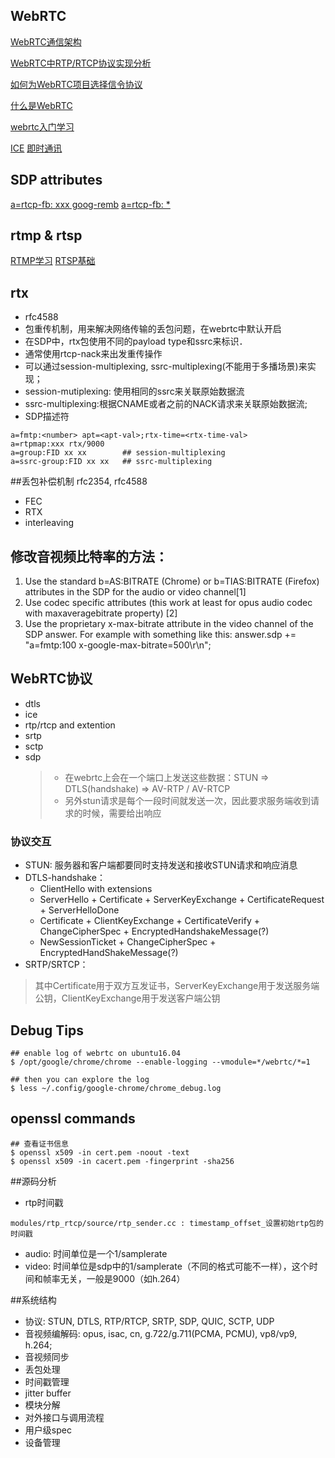 ## WebRTC

[WebRTC通信架构](https://www.2cto.com/kf/201701/587483.html)

[WebRTC中RTP/RTCP协议实现分析](http://www.jianshu.com/p/c84be6f3ddf3)

[如何为WebRTC项目选择信令协议](http://blog.csdn.net/fireroll/article/details/50782095)

[什么是WebRTC](https://segmentfault.com/a/1190000000436544)

[webrtc入门学习](http://www.cnblogs.com/happykoukou/p/5708095.html)

[ICE](https://zhuanlan.zhihu.com/p/25087606)
[即时通讯](http://www.52im.net/thread-590-1-1.html)

## SDP attributes

[a=rtcp-fb: xxx goog-remb](https://tools.ietf.org/pdf/draft-alvestrand-rmcat-remb-03.pdf)
[a=rtcp-fb: *](https://tools.ietf.org/pdf/rfc4585.pdf)

## rtmp & rtsp
[RTMP学习](http://mingyangshang.github.io/2016/03/06/RTMP%E5%8D%8F%E8%AE%AE/)
[RTSP基础](http://blog.csdn.net/ygm_linux/article/details/49977821)


## rtx
- rfc4588
- 包重传机制，用来解决网络传输的丢包问题，在webrtc中默认开启
- 在SDP中，rtx包使用不同的payload type和ssrc来标识．
- 通常使用rtcp-nack来出发重传操作
- 可以通过session-multiplexing, ssrc-multiplexing(不能用于多播场景)来实现；
- session-mutiplexing: 使用相同的ssrc来关联原始数据流
- ssrc-multiplexing:根据CNAME或者之前的NACK请求来关联原始数据流;
- SDP描述符

```
a=fmtp:<number> apt=<apt-val>;rtx-time=<rtx-time-val>
a=rtpmap:xxx rtx/9000
a=group:FID xx xx        ## session-multiplexing
a=ssrc-group:FID xx xx   ## ssrc-multiplexing
```

##丢包补偿机制
rfc2354, rfc4588
- FEC
- RTX
- interleaving

## 修改音视频比特率的方法：
1. Use the standard b=AS:BITRATE (Chrome) or b=TIAS:BITRATE (Firefox) attributes in the SDP for the audio or video channel[1]
2. Use codec specific attributes (this work at least for opus audio codec with maxaveragebitrate property) [2]
3. Use the proprietary x-max-bitrate attribute in the video channel of the SDP answer.  For example with something like this:
answer.sdp += "a=fmtp:100 x-google-max-bitrate=500\r\n";


## WebRTC协议
- dtls
- ice
- rtp/rtcp and extention
- srtp
- sctp
- sdp
	> - 在webrtc上会在一个端口上发送这些数据：STUN => DTLS(handshake) => AV-RTP / AV-RTCP
	> - 另外stun请求是每个一段时间就发送一次，因此要求服务端收到请求的时候，需要给出响应

### 协议交互
- STUN: 服务器和客户端都要同时支持发送和接收STUN请求和响应消息
- DTLS-handshake：
	- ClientHello with extensions
	- ServerHello + Certificate + ServerKeyExchange + CertificateRequest + ServerHelloDone
	- Certificate + ClientKeyExchange + CertificateVerify + ChangeCipherSpec + EncryptedHandshakeMessage(?)
	- NewSessionTicket + ChangeCipherSpec + EncryptedHandShakeMessage(?)
- SRTP/SRTCP：

> 其中Certificate用于双方互发证书，ServerKeyExchange用于发送服务端公钥，ClientKeyExchange用于发送客户端公钥


## Debug Tips
```
## enable log of webrtc on ubuntu16.04
$ /opt/google/chrome/chrome --enable-logging --vmodule=*/webrtc/*=1

## then you can explore the log
$ less ~/.config/google-chrome/chrome_debug.log

```

## openssl commands

```
## 查看证书信息
$ openssl x509 -in cert.pem -noout -text
$ openssl x509 -in cacert.pem -fingerprint -sha256
```

##源码分析
- rtp时间戳

```
modules/rtp_rtcp/source/rtp_sender.cc : timestamp_offset_设置初始rtp包的时间戳

```

- audio: 时间单位是一个1/samplerate
- video: 时间单位是sdp中的1/samplerate（不同的格式可能不一样），这个时间和帧率无关，一般是9000（如h.264）

##系统结构
- 协议: STUN, DTLS, RTP/RTCP, SRTP, SDP, QUIC, SCTP, UDP
- 音视频编解码: opus, isac, cn, g.722/g.711(PCMA, PCMU), vp8/vp9, h.264;
- 音视频同步
- 丢包处理
- 时间戳管理
- jitter buffer
- 模块分解
- 对外接口与调用流程
- 用户级spec
- 设备管理

